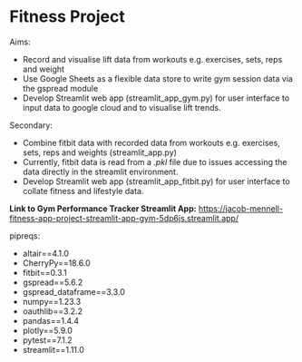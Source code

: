 # Fitness Project

Aims: 
- Record and visualise lift data from workouts
e.g. exercises, sets, reps and weight
- Use Google Sheets as a flexible data store to write gym session data via the gspread module
- Develop Streamlit web app (streamlit_app_gym.py) for user interface to input data to google cloud and to visualise lift trends.

Secondary: 
- Combine fitbit data with recorded data from workouts e.g. exercises, sets, reps and weights (streamlit_app.py)
- Currently, fitbit data is read from a _.pkl_ file due to issues accessing the data directly in the streamlit environment.
- Develop Streamlit web app (streamlit_app_fitbit.py) for user interface to collate fitness and lifestyle data.

**Link to Gym Performance Tracker Streamlit App:**
https://jacob-mennell-fitness-app-project-streamlit-app-gym-5dp6js.streamlit.app/

 pipreqs: 
- altair==4.1.0
- CherryPy==18.6.0
- fitbit==0.3.1
- gspread==5.6.2
- gspread_dataframe==3.3.0
- numpy==1.23.3
- oauthlib==3.2.2
- pandas==1.4.4
- plotly==5.9.0
- pytest==7.1.2
- streamlit==1.11.0

